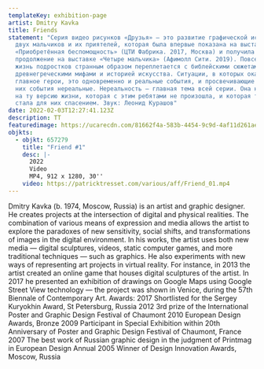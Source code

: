 ```yaml
---
templateKey: exhibition-page
artist: Dmitry Kavka
title: Friends
statement: "Серия видео рисунков «Друзья» — это развитие графической истории про
  двух мальчиков и их приятелей, которая была впервые показана на выставке
  «Приобретённая беспомощность» (ЦТИ Фабрика. 2017, Москва) и получила своё
  продолжение на выставке «Четыре мальчика» (Афимолл Сити. 2019). Повседневная
  жизнь подростков странным образом переплетается с библейскими сюжетами,
  древнегреческими мифами и историей искусства. Ситуации, в которых оказываются
  главное герои, это одновременно и реальные события, и просвечивающие сквозь
  них события нереальные. Нереальность — главная тема всей серии. Она намекает
  на ту версию жизни, которая с этим ребятами не произошла, и которая так и не
  стала для них спасением. Звук: Леонид Курашов"
date: 2022-02-03T12:27:41.123Z
description: TT
featuredimage: https://ucarecdn.com/81662f4a-583b-4454-9c9d-4af11d261aec/
objkts:
  - objkt: 657279
    title: "Friend #1"
    desc: |-
      2022
      Video
      MP4, 912 x 1280, 30''
    video: https://patricktresset.com/various/aff/Friend_01.mp4
---
```

Dmitry Kavka (b. 1974, Moscow, Russia) is an artist and graphic designer. He creates projects at the intersection of digital and physical realities. The combination of various means of expression and media allows the artist to explore the paradoxes of new sensitivity, social shifts, and transformations of images in the digital environment. In his works, the artist uses both new media — digital sculptures, videos, static computer games, and more traditional techniques — such as graphics. He also experiments with new ways of representing art projects in virtual reality. For instance, in 2013 the artist created an online game that houses digital sculptures of the artist. In 2017 he presented an exhibition of drawings on Google Maps using Google Street View technology — the project was shown in Venice, during the 57th Biennale of Contemporary Art. Awards: 2017 Shortlisted for the Sergey Kuryokhin Award, St Petersburg, Russia 2012 3rd prize of the International Poster and Graphic Design Festival of Chaumont 2010 European Design Awards, Bronze 2009 Participant in Special Exhibition within 20th Anniversary of Poster and Graphic Design Festival of Chaumont, France 2007 The best work of Russian graphic design in the judgment of Printmag in European Design Annual 2005 Winner of Design Innovation Awards, Moscow, Russia